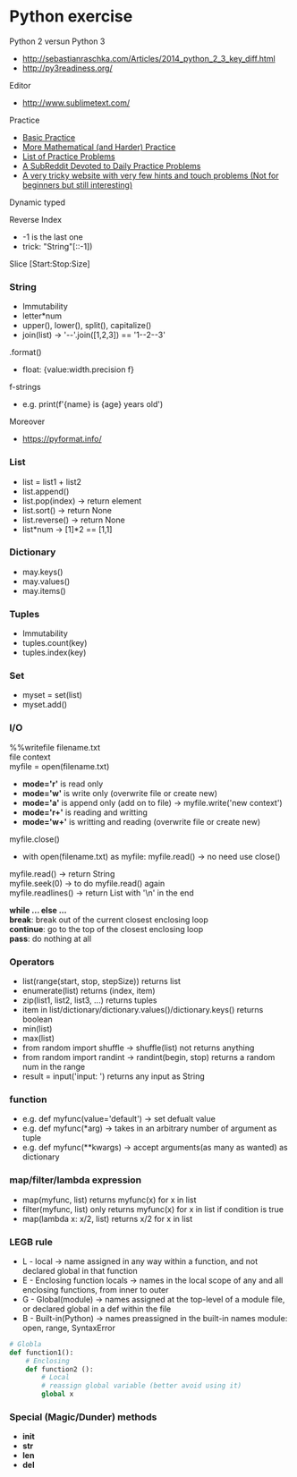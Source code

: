 # Python exercise

Python 2 versun Python 3
* http://sebastianraschka.com/Articles/2014_python_2_3_key_diff.html
* http://py3readiness.org/

Editor
* http://www.sublimetext.com/

Practice
* [Basic Practice](http://codingbat.com/python)
* [More Mathematical (and Harder) Practice](https://projecteuler.net/archives)
* [List of Practice Problems](http://www.codeabbey.com/index/task_list)
* [A SubReddit Devoted to Daily Practice Problems](https://www.reddit.com/r/dailyprogrammer)
* [A very tricky website with very few hints and touch problems (Not for beginners but still interesting)](http://www.pythonchallenge.com/)

Dynamic typed

Reverse Index
* -1 is the last one
* trick: "String"[::-1])

Slice [Start:Stop:Size]

### String
* Immutability
* letter*num
* upper(), lower(), split(), capitalize()
* join(list) -> '--'.join([1,2,3]) == '1--2--3'

.format()
* float: {value:width.precision f}

f-strings
* e.g. print(f'{name} is {age} years old')

Moreover
* https://pyformat.info/

### List
* list = list1 + list2
* list.append()
* list.pop(index) -> return element
* list.sort() -> return None
* list.reverse() -> return None
* list*num -> [1]*2 == [1,1]

### Dictionary
* may.keys()
* may.values()
* may.items()

### Tuples
* Immutability
* tuples.count(key)
* tuples.index(key)

### Set
* myset = set(list)
* myset.add()

### I/O
%%writefile filename.txt \
file context \
myfile = open(filename.txt)
* **mode='r'** is read only
* **mode='w'** is write only (overwrite file or create new)
* **mode='a'** is append only (add on to file) -> myfile.write('new context')
* **mode='r+'** is reading and writting
* **mode='w+'** is writting and reading (overwrite file or create new)

myfile.close()
* with open(filename.txt) as myfile: myfile.read() -> no need use close()

myfile.read() -> return String \
myfile.seek(0) -> to do myfile.read() again \
myfile.readlines() -> return List with '\n' in the end

**while ... else ...** \
**break**: break out of the current closest enclosing loop \
**continue**: go to the top of the closest enclosing loop \
**pass**: do nothing at all

### Operators
* list(range(start, stop, stepSize)) returns list
* enumerate(list) returns (index, item)
* zip(list1, list2, list3, ...) returns tuples
* item in list/dictionary/dictionary.values()/dictionary.keys() returns boolean
* min(list)
* max(list)
* from random import shuffle -> shuffle(list) not returns anything
* from random import randint -> randint(begin, stop) returns a random num in the range
* result = input('input: ') returns any input as String

### function
* e.g. def myfunc(value='default') -> set defualt value
* e.g. def myfunc(*arg) -> takes in an arbitrary number of argument as tuple
* e.g. def myfunc(**kwargs) -> accept arguments(as many as wanted) as dictionary

### map/filter/lambda expression
* map(myfunc, list) returns myfunc(x) for x in list
* filter(myfunc, list) only returns myfunc(x) for x in list if condition is true
* map(lambda x: x/2, list) returns x/2 for x in list

### LEGB rule
* L - local -> name assigned in any way within a function, and not declared global in that function
* E - Enclosing function locals -> names in the local scope of any and all enclosing functions, from inner to outer
* G - Global(module) -> names assigned at the top-level of a module file, or declared global in a def within the file
* B - Built-in(Python) -> names preassigned in the built-in names module: open, range, SyntaxError
```Python
# Globla
def function1():
    # Enclosing
    def function2 ():
        # Local
        # reassign global variable (better avoid using it)
        global x
```

### Special (Magic/Dunder) methods
* __init__
* __str__
* __len__
* __del__